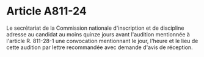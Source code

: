 # Article A811-24

Le secrétariat de la Commission nationale d'inscription et de discipline adresse au candidat au moins quinze jours avant l'audition mentionnée à l'article R. 811-28-1 une convocation mentionnant le jour, l'heure et le lieu de cette audition par lettre recommandée avec demande d'avis de réception.
